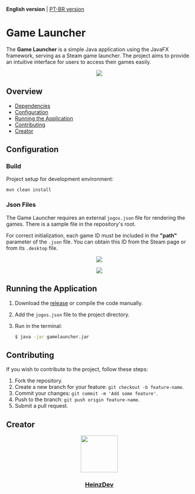 **English version** | [PT-BR version](README.md)

# Game Launcher

The **Game Launcher** is a simple Java application using the JavaFX framework, serving as a Steam game launcher. The project aims to provide an intuitive interface for users to access their games easily.
<p align="center"><img src="https://i.imgur.com/5WJsli2.png"></p>

## Overview

- [Dependencies](#dependencies)
- [Configuration](#configuration)
- [Running the Application](#running-the-application)
- [Contributing](#contributing)
- [Creator](#creator)

## Configuration

### Build

Project setup for development environment:

```
mvn clean install
```

### Json Files

The Game Launcher requires an external `jogos.json` file for rendering the games. There is a sample file in the repository's root.

For correct initialization, each game ID must be included in the **"path"** parameter of the `.json` file. You can obtain this ID from the Steam page or from its `.desktop` file.

<p align="center"><img src="https://i.imgur.com/HKgOsoL.jpeg"></p>
<p align="center"><img src="https://i.imgur.com/9UC5rm6.png"></p>

## Running the Application

1. Download the [release](https://github.com/HeinzDev/Game-Launcher-Java/releases) or compile the code manually.

2. Add the `jogos.json` file to the project directory.

3. Run in the terminal:

   ```bash
   $ java -jar gamelauncher.jar

## Contributing

If you wish to contribute to the project, follow these steps:

1. Fork the repository.
2. Create a new branch for your feature:
`git checkout -b feature-name`.
3. Commit your changes: 
`git commit -m 'Add some feature'`.
4. Push to the branch: 
`git push origin feature-name`.
5. Submit a pull request.

## Creator
<div id="header" align="center">
  <a href="https://github.com/HeinzDev/">
    <img src="https://i.imgur.com/RtsYtRt.png" width="100"/>
  </a>
  <a href="https://github.com/HeinzDev/">
    <h3>HeinzDev</h3>  
  </a>
</div>
